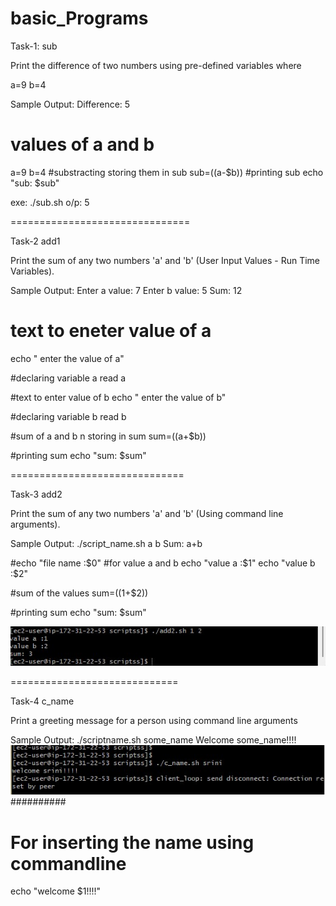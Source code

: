 # basic_Programs
Task-1: sub

Print the difference of two numbers using pre-defined variables where 

a=9
b=4

Sample Output:
Difference: 5


# values of a and b
a=9
b=4
#substracting storing them in sub
sub=$(($a-$b))
#printing sub
echo "sub: $sub"

exe: ./sub.sh   o/p: 5

===============================

Task-2 add1

Print the sum of any two numbers 'a' and 'b' (User Input Values - Run Time Variables).

Sample Output:
Enter a value: 7
Enter b value: 5
Sum: 12


# text to eneter value of a
echo " enter the value of a"

#declaring variable a
read a

#text to enter value of b
echo " enter the value of b"

#declaring variable b
read b

#sum of  a and b n storing in sum
sum=$(($a+$b))

#printing sum
echo "sum: $sum"



==============================

Task-3 add2

Print the sum of any two numbers 'a' and 'b' (Using command line arguments).

Sample Output:
./script_name.sh a b
Sum: a+b


#echo "file name :$0"
#for value a and b
echo "value a :$1"
echo "value b :$2"

#sum of the values
sum=$(($1+$2))

#printing sum
echo "sum: $sum"

![screenshot](https://github.com/SrinivasEsapalli/linux/blob/master/shell_script/practise/Screenshorts/screen%201.jpg)


=============================

Task-4 c_name

Print a greeting message for a person using command line arguments

Sample Output:
./scriptname.sh some_name
Welcome some_name!!!!
![screenshot](https://github.com/SrinivasEsapalli/linux/blob/master/shell_script/practise/Screenshorts/Screen%202.jpg)
##########
# For inserting the name using commandline
echo "welcome $1!!!!"













